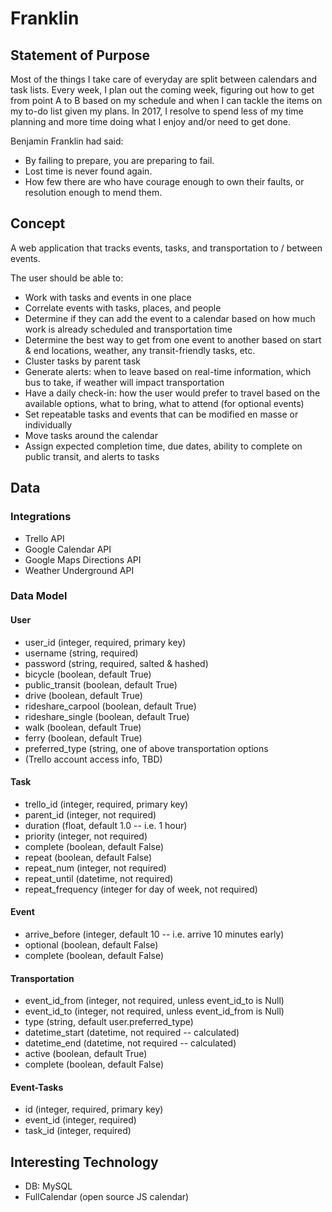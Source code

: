 # Franklin

## Statement of Purpose

Most of the things I take care of everyday are split between calendars and task lists.  Every week, I plan out the coming week, figuring out how to get from point A to B based on my schedule and when I can tackle the items on my to-do list given my plans.  In 2017, I resolve to spend less of my time planning and more time doing what I enjoy and/or need to get done.

Benjamin Franklin had said:
* By failing to prepare, you are preparing to fail. 
* Lost time is never found again. 
* How few there are who have courage enough to own their faults, or resolution enough to mend them.

## Concept

A web application that tracks events, tasks, and transportation to / between events.

The user should be able to:
* Work with tasks and events in one place
* Correlate events with tasks, places, and people
* Determine if they can add the event to a calendar based on how much work is already scheduled and transportation time
* Determine the best way to get from one event to another based on start & end locations, weather, any transit-friendly tasks, etc.
* Cluster tasks by parent task
* Generate alerts: when to leave based on real-time information, which bus to take, if weather will impact transportation
* Have a daily check-in: how the user would prefer to travel based on the available options, what to bring, what to attend (for optional events)
* Set repeatable tasks and events that can be modified en masse or individually
* Move tasks around the calendar
* Assign expected completion time, due dates, ability to complete on public transit, and alerts to tasks

## Data

### Integrations
* Trello API
* Google Calendar API
* Google Maps Directions API
* Weather Underground API

### Data Model

#### User
* user_id (integer, required, primary key)
* username (string, required)
* password (string, required, salted & hashed)
* bicycle (boolean, default True)
* public_transit (boolean, default True)
* drive (boolean, default True)
* rideshare_carpool (boolean, default True)
* rideshare_single (boolean, default True)
* walk (boolean, default True)
* ferry (boolean, default True)
* preferred_type (string, one of above transportation options
* (Trello account access info, TBD)

#### Task
* trello_id (integer, required, primary key)
* parent_id (integer, not required)
* duration (float, default 1.0 -- i.e. 1 hour)
* priority (integer, not required)
* complete (boolean, default False)
* repeat (boolean, default False)
* repeat_num (integer, not required)
* repeat_until (datetime, not required)
* repeat_frequency (integer for day of week, not required)

#### Event
* arrive_before (integer, default 10 -- i.e. arrive 10 minutes early)
* optional (boolean, default False)
* complete (boolean, default False)

#### Transportation
* event_id_from (integer, not required, unless event_id_to is Null)
* event_id_to (integer, not required, unless event_id_from is Null)
* type (string, default user.preferred_type)
* datetime_start (datetime, not required -- calculated)
* datetime_end (datetime, not required -- calculated)
* active (boolean, default True)
* complete (boolean, default False)

#### Event-Tasks
* id (integer, required, primary key)
* event_id (integer, required)
* task_id (integer, required)

## Interesting Technology
* DB: MySQL
* FullCalendar (open source JS calendar)

